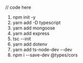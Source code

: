 // code here 

1) npm init -y 
2) yarn add -D typescript
3) yarn add mongoose
4) yarn add express
5) tsc --init
6) yarn add dotenv
7) yarn add ts-node-dev --dev
8) npm i --save-dev @types/cors